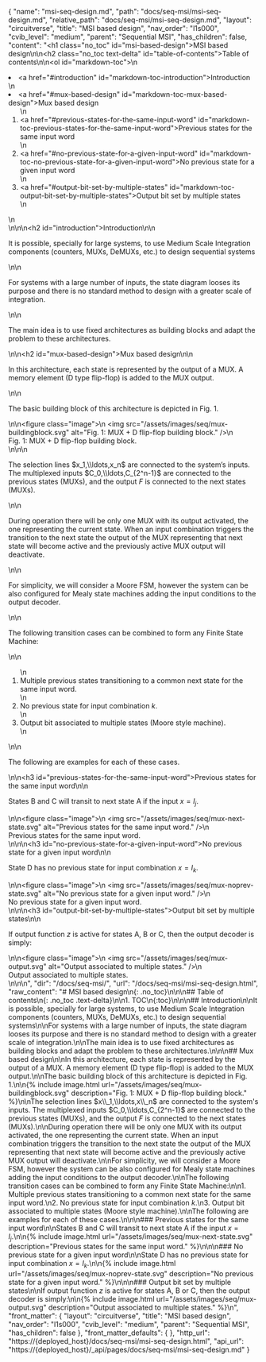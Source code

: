 {
  "name": "msi-seq-design.md",
  "path": "docs/seq-msi/msi-seq-design.md",
  "relative_path": "docs/seq-msi/msi-seq-design.md",
  "layout": "circuitverse",
  "title": "MSI based design",
  "nav_order": "l1s000",
  "cvib_level": "medium",
  "parent": "Sequential MSI",
  "has_children": false,
  "content": "<h1 class=\"no_toc\" id=\"msi-based-design\">MSI based design</h1>\n\n<h2 class=\"no_toc text-delta\" id=\"table-of-contents\">Table of contents</h2>\n\n<ol id=\"markdown-toc\">\n  <li><a href=\"#introduction\" id=\"markdown-toc-introduction\">Introduction</a></li>\n  <li><a href=\"#mux-based-design\" id=\"markdown-toc-mux-based-design\">Mux based design</a>    <ol>\n      <li><a href=\"#previous-states-for-the-same-input-word\" id=\"markdown-toc-previous-states-for-the-same-input-word\">Previous states for the same input word</a></li>\n      <li><a href=\"#no-previous-state-for-a-given-input-word\" id=\"markdown-toc-no-previous-state-for-a-given-input-word\">No previous state for a given input word</a></li>\n      <li><a href=\"#output-bit-set-by-multiple-states\" id=\"markdown-toc-output-bit-set-by-multiple-states\">Output bit set by multiple states</a></li>\n    </ol>\n  </li>\n</ol>\n\n<h2 id=\"introduction\">Introduction</h2>\n\n<p>It is possible, specially for large systems, to use Medium Scale Integration components (counters, MUXs, DeMUXs, etc.) to design sequential systems</p>\n\n<p>For systems with a large number of inputs, the state diagram looses its purpose and there is no standard method to design with a greater scale of integration.</p>\n\n<p>The main idea is to use fixed architectures as building blocks and adapt the problem to these architectures.</p>\n\n<h2 id=\"mux-based-design\">Mux based design</h2>\n\n<p>In this architecture, each state is represented by the output of a MUX. A memory element (D type flip-flop) is added to the MUX output.</p>\n\n<p>The basic building block of this architecture is depicted in Fig. 1.</p>\n\n<figure class=\"image\">\n  <img src=\"/assets/images/seq/mux-buildingblock.svg\" alt=\"Fig. 1: MUX + D flip-flop building block.\" />\n  <figcaption>Fig. 1: MUX + D flip-flop building block.</figcaption>\n</figure>\n\n<p>The selection lines $x_1,\\ldots,x_n$ are connected to the system’s inputs. The multiplexed inputs $C_0,\\ldots,C_{2^n-1}$ are connected to the previous states (MUXs), and the output $F$ is connected to the next states (MUXs).</p>\n\n<p>During operation there will be only one MUX with its output activated, the one representing the current state. When an input combination triggers the transition to the next state the output of the MUX representing that next state will become active and the previously active MUX output will deactivate.</p>\n\n<p>For simplicity, we will consider a Moore FSM, however the system can be also configured for Mealy state machines adding the input conditions to the output decoder.</p>\n\n<p>The following transition cases can be combined to form any Finite State Machine:</p>\n\n<ol>\n  <li>Multiple previous states transitioning to a common next state for the same input word.</li>\n  <li>No previous state for input combination $k$.</li>\n  <li>Output bit associated to multiple states (Moore style machine).</li>\n</ol>\n\n<p>The following are examples for each of these cases.</p>\n\n<h3 id=\"previous-states-for-the-same-input-word\">Previous states for the same input word</h3>\n\n<p>States B and C will transit to next state A if the input $x=I_j$.</p>\n\n<figure class=\"image\">\n  <img src=\"/assets/images/seq/mux-next-state.svg\" alt=\"Previous states for the same input word.\" />\n  <figcaption>Previous states for the same input word.</figcaption>\n</figure>\n\n<h3 id=\"no-previous-state-for-a-given-input-word\">No previous state for a given input word</h3>\n\n<p>State D has no previous state for input combination $x=I_k$.</p>\n\n<figure class=\"image\">\n  <img src=\"/assets/images/seq/mux-noprev-state.svg\" alt=\"No previous state for a given input word.\" />\n  <figcaption>No previous state for a given input word.</figcaption>\n</figure>\n\n<h3 id=\"output-bit-set-by-multiple-states\">Output bit set by multiple states</h3>\n\n<p>If output function $z$ is active for states A, B or C, then the output decoder is simply:</p>\n\n<figure class=\"image\">\n  <img src=\"/assets/images/seq/mux-output.svg\" alt=\"Output associated to multiple states.\" />\n  <figcaption>Output associated to multiple states.</figcaption>\n</figure>\n\n",
  "dir": "/docs/seq-msi/",
  "url": "/docs/seq-msi/msi-seq-design.html",
  "raw_content": "# MSI based design\n{: .no_toc}\n\n\n## Table of contents\n{: .no_toc .text-delta}\n\n1. TOC\n{:toc}\n\n\n## Introduction\n\nIt is possible, specially for large systems, to use Medium Scale Integration components (counters, MUXs, DeMUXs, etc.) to design sequential systems\n\nFor systems with a large number of inputs, the state diagram looses its purpose and there is no standard method to design with a greater scale of integration.\n\nThe main idea is to use fixed architectures as building blocks and adapt the problem to these architectures.\n\n\n## Mux based design\n\nIn this architecture, each state is represented by the output of a MUX. A memory element (D type flip-flop) is added to the MUX output.\n\nThe basic building block of this architecture is depicted in Fig. 1.\n\n{% include image.html url=\"/assets/images/seq/mux-buildingblock.svg\" description=\"Fig. 1: MUX + D flip-flop building block.\" %}\n\nThe selection lines $x\\_1,\\ldots,x\\_n$ are connected to the system's inputs. The multiplexed inputs $C_0,\\ldots,C_{2^n-1}$ are connected to the previous states (MUXs), and the output $F$ is connected to the next states (MUXs).\n\nDuring operation there will be only one MUX with its output activated, the one representing the current state. When an input combination triggers the transition to the next state the output of the MUX representing that next state will become active and the previously active MUX output will deactivate.\n\nFor simplicity, we will consider a Moore FSM, however the system can be also configured for Mealy state machines adding the input conditions to the output decoder.\n\nThe following transition cases can be combined to form any Finite State Machine:\n\n1.  Multiple previous states transitioning to a common next state for the same input word.\n2.  No previous state for input combination $k$.\n3.  Output bit associated to multiple states (Moore style machine).\n\nThe following are examples for each of these cases.\n\n\n### Previous states for the same input word\n\nStates B and C will transit to next state A if the input $x=I_j$.\n\n{% include image.html url=\"/assets/images/seq/mux-next-state.svg\" description=\"Previous states for the same input word.\" %}\n\n\n### No previous state for a given input word\n\nState D has no previous state for input combination $x=I_k$.\n\n{% include image.html url=\"/assets/images/seq/mux-noprev-state.svg\" description=\"No previous state for a given input word.\" %}\n\n\n### Output bit set by multiple states\n\nIf output function $z$ is active for states A, B or C, then the output decoder is simply:\n\n{% include image.html url=\"/assets/images/seq/mux-output.svg\" description=\"Output associated to multiple states.\" %}\n",
  "front_matter": {
    "layout": "circuitverse",
    "title": "MSI based design",
    "nav_order": "l1s000",
    "cvib_level": "medium",
    "parent": "Sequential MSI",
    "has_children": false
  },
  "front_matter_defaults": {
  },
  "http_url": "https://{deployed_host}/docs/seq-msi/msi-seq-design.html",
  "api_url": "https://{deployed_host}/_api/pages/docs/seq-msi/msi-seq-design.md"
}